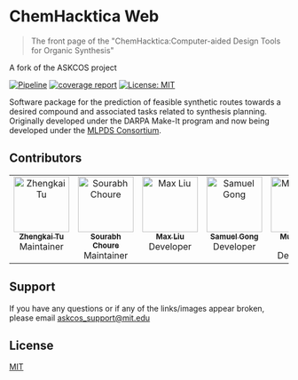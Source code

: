 # ChemHacktica Web

> The front page of the "ChemHacktica:Computer-aided Design Tools for Organic Synthesis"

A fork of the ASKCOS project

[![Pipeline ](https://gitlab.com/mlpds_mit/askcosv2/askcos-vue-nginx/badges/main/pipeline.svg)](https://gitlab.com/mlpds_mit/askcosv2/askcos-vue-nginx/-/pipelines?page=1&scope=branches&ref=main)
[![coverage report](https://gitlab.com/mlpds_mit/askcosv2/askcos-vue-nginx/badges/main/coverage.svg)](https://mlpds_mit.gitlab.io/askcosv2/askcos-vue-nginx)
[![License: MIT](https://img.shields.io/badge/License-MIT-yellow.svg)](LICENSE)

Software package for the prediction of feasible synthetic routes towards a desired compound and associated tasks related to synthesis planning. Originally developed under the DARPA Make-It program and now being developed under the [MLPDS Consortium](http://mlpds.mit.edu).

## Contributors

<table>
  <tbody>
    <tr>
        <td align="center" valign="top" width="14.28%"><a href="https://gitlab.com/zhengkaitu"><img src="https://secure.gravatar.com/avatar/81953fa49c4301334fc0bce0a5077886?s=800&d=identicon" width="100px;" alt="Zhengkai Tu"/><br /><sub><b>Zhengkai Tu</b></sub></a><br />Maintainer</td>
        <td align="center" valign="top" width="14.28%"><a href="https://gitlab.com/sjchoure"><img src="https://gitlab.com/uploads/-/system/user/avatar/13707115/avatar.png" width="100px;" alt="Sourabh Choure"/><br /><sub><b>Sourabh Choure</b></sub></a><br /> 
        Maintainer</td>
        <td align="center" valign="top" width="14.28%"><a href="https://gitlab.com/mliu49"><img src="https://secure.gravatar.com/avatar/df2af3699cf45364b0e72774a11acec4?s=192&d=identicon" width="100px;" alt="Max Liu"/><br /><sub><b>Max Liu</b></sub></a><br />Developer</td>
         <td align="center" valign="top" width="14.28%"><a href="https://gitlab.com/gosamuel719"><img src="https://secure.gravatar.com/avatar/a549e4fab7d773a3ec207962f20e918f?s=192&d=identicon" width="100px;" alt="Samuel Gong"/><br /><sub><b>Samuel Gong</b></sub></a><br />Developer</td>
        <td align="center" valign="top" width="14.28%"><a href="https://gitlab.com/fongmh1947"><img src="https://secure.gravatar.com/avatar/337b8b076db8ffeecea80edec15b8cb8?s=192&d=identicon" width="100px;" alt="Mun Hong Fong"/><br /><sub><b>Mun Hong Fong</b></sub></a><br />Developer</td>
         <td align="center" valign="top" width="14.28%"><a href="https://gitlab.com/aaronchen33"><img src="https://secure.gravatar.com/avatar/359accb1e6351376a4be1236143c2f66?s=192&d=identicon" width="100px;" alt="Aaron Chen"/><br /><sub><b>Aaron Chen</b></sub></a><br />Developer</td>
         <td align="center" valign="top" width="14.28%"><a href="https://gitlab.com/DoomsdayT"><img src="https://secure.gravatar.com/avatar/185bff6a346056a90f12a223269cd91e?s=192&d=identicon" width="100px;" alt="Tony Li"/><br /><sub><b>Tony Li</b></sub></a><br />Developer</td>
    </tr>
    </tbody>
    </table>

## Support

If you have any questions or if any of the links/images appear broken, please email askcos_support@mit.edu

## License

[MIT](LICENSE)
